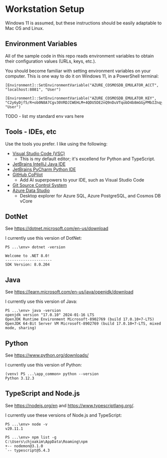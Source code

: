 # Workstation Setup

Windows 11 is assumed, but these instructions should be easily adaptable
to Mac OS and Linux.

## Environment Variables

All of the sample code in this repo reads environment variables
to obtain their configuration values (URLs, keys, etc.).

You should become familiar with setting environment variables
on your computer.  This is one way to do it on Windows 11,
in a PowerShell terminal:

```
[Environment]::SetEnvironmentVariable("AZURE_COSMOSDB_EMULATOR_ACCT", "localhost:8081", "User")

[Environment]::SetEnvironmentVariable("AZURE_COSMOSDB_EMULATOR_KEY", "C2y6yDjf5/R+ob0N8A7Cgv30VRDJIWEHLM+4QDU5DE2nQ9nDuVTqobD4b8mGGyPMbIZnqyMsEcaGQy67XIw/Jw==", "User")
```

TODO - list my standard env vars here



## Tools - IDEs, etc

Use the tools you prefer.  I like using the following:

- [Visual Studio Code (VSC)](https://code.visualstudio.com/)
  - This is my default editor; it's excellend for Python and TypeScript.
- [JetBrains IntelliJ Java IDE](https://www.jetbrains.com/idea/)
- [JetBrains PyCharm Python IDE](https://www.jetbrains.com/pycharm/)
- [GitHub CoPilot](https://github.com/features/copilot)
  - Add AI superpowers to your IDE, such as Visual Studio Code
- [Git Source Control System](https://git-scm.com/book/en/v2/Getting-Started-About-Version-Control)
- [Azure Data Studio](https://azure.microsoft.com/en-us/products/data-studio)
  - Desktop explorer for Azure SQL, Azure PostgreSQL, and Cosmos DB vCore 

## DotNet

See https://dotnet.microsoft.com/en-us/download

I currently use this version of DotNet:

```
PS ...\env> dotnet -version

Welcome to .NET 8.0!
---------------------
SDK Version: 8.0.204
```

## Java

See https://learn.microsoft.com/en-us/java/openjdk/download

I currently use this version of Java:

```
PS ...\env> java -version
openjdk version "17.0.10" 2024-01-16 LTS
OpenJDK Runtime Environment Microsoft-8902769 (build 17.0.10+7-LTS)
OpenJDK 64-Bit Server VM Microsoft-8902769 (build 17.0.10+7-LTS, mixed mode, sharing)
```

## Python

See https://www.python.org/downloads/

I currently use this version of Python:

```
(venv) PS ...\app_common> python --version
Python 3.12.3
```

## TypeScript and Node.js

See https://nodejs.org/en and https://www.typescriptlang.org/.

I currently use these versions of Node.js and TypeScript:

```
PS ...\env> node -v
v20.11.1

PS ...\env> npm list -g
C:\Users\chjoakim\AppData\Roaming\npm
+-- nodemon@3.1.0
`-- typescript@5.4.3
```
